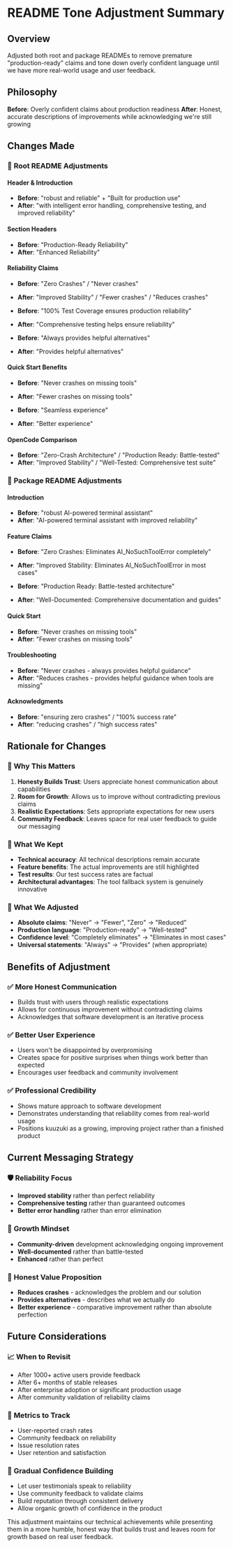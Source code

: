 # README Tone Adjustment Summary

## Overview

Adjusted both root and package READMEs to remove premature "production-ready" claims and tone down overly confident language until we have more real-world usage and user feedback.

## Philosophy

**Before**: Overly confident claims about production readiness
**After**: Honest, accurate descriptions of improvements while acknowledging we're still growing

## Changes Made

### 🎯 **Root README Adjustments**

#### Header & Introduction

- **Before**: "robust and reliable" + "Built for production use"
- **After**: "with intelligent error handling, comprehensive testing, and improved reliability"

#### Section Headers

- **Before**: "Production-Ready Reliability"
- **After**: "Enhanced Reliability"

#### Reliability Claims

- **Before**: "Zero Crashes" / "Never crashes"
- **After**: "Improved Stability" / "Fewer crashes" / "Reduces crashes"

- **Before**: "100% Test Coverage ensures production reliability"
- **After**: "Comprehensive testing helps ensure reliability"

- **Before**: "Always provides helpful alternatives"
- **After**: "Provides helpful alternatives"

#### Quick Start Benefits

- **Before**: "Never crashes on missing tools"
- **After**: "Fewer crashes on missing tools"

- **Before**: "Seamless experience"
- **After**: "Better experience"

#### OpenCode Comparison

- **Before**: "Zero-Crash Architecture" / "Production Ready: Battle-tested"
- **After**: "Improved Stability" / "Well-Tested: Comprehensive test suite"

### 🎯 **Package README Adjustments**

#### Introduction

- **Before**: "robust AI-powered terminal assistant"
- **After**: "AI-powered terminal assistant with improved reliability"

#### Feature Claims

- **Before**: "Zero Crashes: Eliminates AI_NoSuchToolError completely"
- **After**: "Improved Stability: Eliminates AI_NoSuchToolError in most cases"

- **Before**: "Production Ready: Battle-tested architecture"
- **After**: "Well-Documented: Comprehensive documentation and guides"

#### Quick Start

- **Before**: "Never crashes on missing tools"
- **After**: "Fewer crashes on missing tools"

#### Troubleshooting

- **Before**: "Never crashes - always provides helpful guidance"
- **After**: "Reduces crashes - provides helpful guidance when tools are missing"

#### Acknowledgments

- **Before**: "ensuring zero crashes" / "100% success rate"
- **After**: "reducing crashes" / "high success rates"

## Rationale for Changes

### 🤔 **Why This Matters**

1. **Honesty Builds Trust**: Users appreciate honest communication about capabilities
2. **Room for Growth**: Allows us to improve without contradicting previous claims
3. **Realistic Expectations**: Sets appropriate expectations for new users
4. **Community Feedback**: Leaves space for real user feedback to guide our messaging

### 🎯 **What We Kept**

- **Technical accuracy**: All technical descriptions remain accurate
- **Feature benefits**: The actual improvements are still highlighted
- **Test results**: Our test success rates are factual
- **Architectural advantages**: The tool fallback system is genuinely innovative

### 🚀 **What We Adjusted**

- **Absolute claims**: "Never" → "Fewer", "Zero" → "Reduced"
- **Production language**: "Production-ready" → "Well-tested"
- **Confidence level**: "Completely eliminates" → "Eliminates in most cases"
- **Universal statements**: "Always" → "Provides" (when appropriate)

## Benefits of Adjustment

### ✅ **More Honest Communication**

- Builds trust with users through realistic expectations
- Allows for continuous improvement without contradicting claims
- Acknowledges that software development is an iterative process

### ✅ **Better User Experience**

- Users won't be disappointed by overpromising
- Creates space for positive surprises when things work better than expected
- Encourages user feedback and community involvement

### ✅ **Professional Credibility**

- Shows mature approach to software development
- Demonstrates understanding that reliability comes from real-world usage
- Positions kuuzuki as a growing, improving project rather than a finished product

## Current Messaging Strategy

### 🛡️ **Reliability Focus**

- **Improved stability** rather than perfect reliability
- **Comprehensive testing** rather than guaranteed outcomes
- **Better error handling** rather than error elimination

### 🚀 **Growth Mindset**

- **Community-driven** development acknowledging ongoing improvement
- **Well-documented** rather than battle-tested
- **Enhanced** rather than perfect

### 🎯 **Honest Value Proposition**

- **Reduces crashes** - acknowledges the problem and our solution
- **Provides alternatives** - describes what we actually do
- **Better experience** - comparative improvement rather than absolute perfection

## Future Considerations

### 📈 **When to Revisit**

- After 1000+ active users provide feedback
- After 6+ months of stable releases
- After enterprise adoption or significant production usage
- After community validation of reliability claims

### 🎯 **Metrics to Track**

- User-reported crash rates
- Community feedback on reliability
- Issue resolution rates
- User retention and satisfaction

### 🚀 **Gradual Confidence Building**

- Let user testimonials speak to reliability
- Use community feedback to validate claims
- Build reputation through consistent delivery
- Allow organic growth of confidence in the product

This adjustment maintains our technical achievements while presenting them in a more humble, honest way that builds trust and leaves room for growth based on real user feedback.
